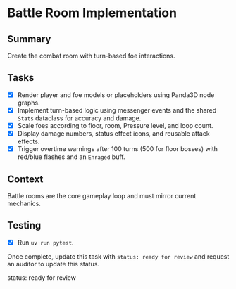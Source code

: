 # Battle Room Implementation

## Summary
Create the combat room with turn-based foe interactions.

## Tasks
- [x] Render player and foe models or placeholders using Panda3D node graphs.
- [x] Implement turn-based logic using messenger events and the shared `Stats` dataclass for accuracy and damage.
- [x] Scale foes according to floor, room, Pressure level, and loop count.
- [x] Display damage numbers, status effect icons, and reusable attack effects.
- [x] Trigger overtime warnings after 100 turns (500 for floor bosses) with red/blue flashes and an `Enraged` buff.

## Context
Battle rooms are the core gameplay loop and must mirror current mechanics.

## Testing
- [x] Run `uv run pytest`.

Once complete, update this task with `status: ready for review` and request an auditor to update this status.

status: ready for review
